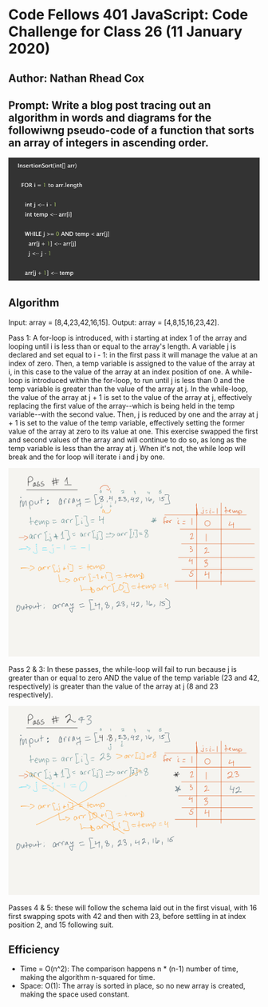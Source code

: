 # Code Fellows 401 JavaScript: Code Challenge for Class 26 (11 January 2020)

## Author: Nathan Rhead Cox

## Prompt: Write a blog post tracing out an algorithm in words and diagrams for the followiwng pseudo-code of a function that sorts an array of integers in ascending order.

![Pseudo-code](../assets/Psuedo-code_class26.png)

## Algorithm

Input: array = [8,4,23,42,16,15].
Output: array = [4,8,15,16,23,42].

Pass 1: A for-loop is introduced, with i starting at index 1 of the array and looping until i is less than or equal to the array's length. A variable j is declared and set equal to i - 1: in the first pass it will manage the value at an index of zero. Then, a temp variable is assigned to the value of the array at i, in this case to the value of the array at an index position of one. A while-loop is introduced within the for-loop, to run until j is less than 0 and the temp variable is greater than the value of the array at j. In the while-loop, the value of the array at j + 1 is set to the value of the array at j, effectively replacing the first value of the array--which is being held in the temp variable--with the second value. Then, j is reduced by one and the array at j + 1 is set to the value of the temp variable, effectively setting the former value of the array at zero to its value at one. This exercise swapped the first and second values of the array and will continue to do so, as long as the temp variable is less than the array at j. When it's not, the while loop will break and the for loop will iterate i and j by one.

![Pass 1 Visual](../assets/code-challenge-26-pass1.png)

Pass 2 & 3: In these passes, the while-loop will fail to run because j is greater than or equal to zero AND the value of the temp variable (23 and 42, respectively) is greater than the value of the array at j (8 and 23 respectively).

![Pass 2 & 3 Visual](../assets/code-challenge-26-passes2&3.png)

Passes 4 & 5: these will follow the schema laid out in the first visual, with 16 first swapping spots with 42 and then with 23, before settling in at index position 2, and 15 following suit. 

## Efficiency

- Time = O(n^2): The comparison happens n * (n-1) number of time, making the algorithm n-squared for time.
- Space: O(1): The array is sorted in place, so no new array is created, making the space used constant.
